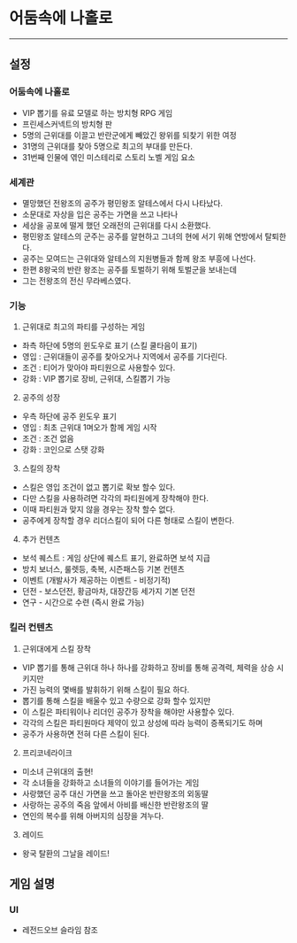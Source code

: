 # 어둠속에 나홀로
---
## 설정
### 어둠속에 나홀로
- VIP 뽑기를 유료 모델로 하는 방치형 RPG 게임
- 프린세스커넥트의 방치형 판
- 5명의 근위대를 이끌고 반란군에게 빼았긴 왕위를 되찾기 위한 여정
- 31명의 근위대를 찾아 5명으로 최고의 부대를 만든다.
- 31번째 인물에 엮인 미스테리로 스토리 노벨 게임 요소

### 세계관
- 멸망했던 전왕조의 공주가 평민왕조 알테스에서 다시 나타났다.
- 소문대로 자상을 입은 공주는 가면을 쓰고 나타나
- 세상을 공포에 떨게 했던 오래전의 근위대를 다시 소환했다.
- 평민왕조 알테스의 군주는 공주를 알현하고 그녀의 현에 서기 위해 연방에서 탈퇴한다.
- 공주는 모여드는 근위대와 알테스의 지원병들과 함께 왕조 부흥에 나선다.
- 한편 8왕국의 반란 왕조는 공주를 토벌하기 위해 토벌군을 보내는데
- 그는 전왕조의 전신 무라베스였다. 

### 기능
1) 근위대로 최고의 파티를 구성하는 게임
  - 좌측 하단에 5명의 윈도우로 표기 (스킬 쿨타음이 표기) 
  - 영입 : 근위대들이 공주를 찾아오거나 지역에서 공주를 기다린다. 
  - 조건 : 티어가 맞아야 파티원으로 사용할수 있다. 
  - 강화 : VIP 뽑기로 장비, 근위대, 스킬뽑기 가능

2) 공주의 성장
  - 우측 하단에 공주 윈도우 표기
  - 영입 : 최초 근위대 1며오가 함께 게임 시작
  - 조건 : 조건 없음
  - 강화 : 코인으로 스탯 강화

3) 스킬의 장착
  - 스킬은 영입 조건이 없고 뽑기로 확보 할수 있다.
  - 다만 스킬을 사용하려면 각각의 파티원에게 장착해야 한다.
  - 이때 파티원과 맞지 않을 경우는 장착 할수 없다.
  - 공주에게 장착할 경우 리더스킬이 되어 다른 형태로 스킬이 변한다. 

4) 추가 컨텐츠
  - 보석 퀘스트 : 게임 상단에 퀘스트 표기, 완료하면 보석 지급
  - 방치 보너스, 룰렛등, 축복, 시즌패스등 기본 컨텐츠
  - 이벤트 (개발사가 제공하는 이벤트 - 비정기적)
  - 던전 - 보스던전, 황금마차, 대장간등 세가지 기본 던전
  - 연구 - 시간으로 수련 (즉시 완료 가능)
   
### 킬러 컨텐츠
1) 근위대에게 스킬 장착
  - VIP 뽑기를 통해 근위대 하나 하나를 강화하고 장비를 통해 공격력, 체력을 상승 시키지만
  - 가진 능력의 몇배를 발휘하기 위해 스킬이 필요 하다.
  - 뽑기를 통해 스킬을 배울수 있고 수량으로 강화 할수 있지만
  - 이 스킬은 파티워이나 리더인 공주가 장착을 해야만 사용할수 있다.
  - 각각의 스킬은 파티원마다 제약이 있고 상성에 따라 능력이 증폭되기도 하며
  - 공주가 사용하면 전혀 다른 스킬이 된다.  

2) 프리코네라이크
  - 미소녀 근위대의 출현!
  - 각 소녀들을 강화하고 소녀들의 이야기를 들어가는 게임
  - 사랑했던 공주 대신 가면을 쓰고 돌아온 반란왕조의 외동딸
  - 사랑하는 공주의 죽음 앞에서 아비를 배신한 반란왕조의 딸
  - 연인의 복수를 위해 아버지의 심장을 겨누다.

3) 레이드
  - 왕국 탈환의 그날을 레이드!


## 게임 설명
### UI
  - 레전드오브 슬라임 참조

 
